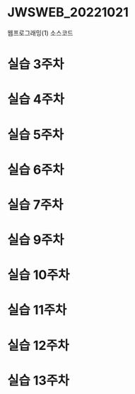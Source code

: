 # JWSWEB_20221021
웹프로그래밍(1) 소스코드
# 실습 3주차
# 실습 4주차
# 실습 5주차
# 실습 6주차
# 실습 7주차
# 실습 9주차
# 실습 10주차
# 실습 11주차
# 실습 12주차
# 실습 13주차